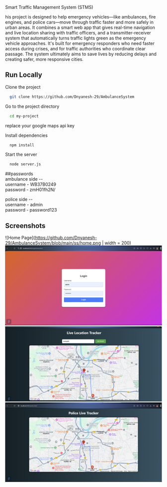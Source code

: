 
Smart Traffic Management System (STMS)

his project is designed to help emergency vehicles—like ambulances, fire engines, and police cars—move through traffic faster and more safely in urban areas. It combines a smart web app that gives real-time navigation and live location sharing with traffic officers, and a transmitter-receiver system that automatically turns traffic lights green as the emergency vehicle approaches.
It's built for emergency responders who need faster access during crises, and for traffic authorities who coordinate clear passage. The system ultimately aims to save lives by reducing delays and creating safer, more responsive cities.



## Run Locally

Clone the project

```bash
  git clone https://github.com/Dnyanesh-29/AmbulanceSystem
```

Go to the project directory

```bash
  cd my-project
```
replace your google maps api key

Install dependencies

```bash
  npm install
```

Start the server

```bash
  node server.js

```

##passwords <br/>
 ambulance side -- <br/>
 username - WB37B0249 <br/>
 password - zmH01fh2N/ <br/>

 police side -- <br/>
 username - admin <br/>
 password - password123 <br/>

## Screenshots


![Home Page](https://github.com/Dnyanesh-29/AmbulanceSystem/blob/main/ss/home.png | width = 200)
![Login Page](https://github.com/Dnyanesh-29/AmbulanceSystem/blob/main/ss/AmbulanceLogin.png)
![Ambulance side](https://github.com/Dnyanesh-29/AmbulanceSystem/blob/main/ss/AmbulanceSide.png)
![Police side](https://github.com/Dnyanesh-29/AmbulanceSystem/blob/main/ss/PoliceSide.png)
